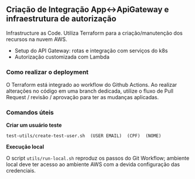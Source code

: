 ## Criação de Integração App<->ApiGateway e infraestrutura de autorização

Infrastructure as Code. Utiliza Terraform para a criação/manutenção dos recursos na nuvem AWS.

- Setup do API Gateway: rotas e integração com serviços do k8s
- Autorização customizada com Lambda
 
### Como realizar o deployment

O Terraform está integrado ao workflow do Github Actions. 
Ao realizar alterações no código em uma branch dedicada, utilize o fluxo de Pull Request / revisão / aprovação  para ter as mudanças aplicadas.




### Comandos úteis

**Criar um usuário teste**

    test-utils/create-test-user.sh  (USER EMAIL)  (CPF)  (NOME)

**Execução local**

O script `utils/run-local.sh` reproduz os passos do Git Workflow; ambiente local deve ter acesso ao ambiente AWS com a devida configuração das credenciais.
